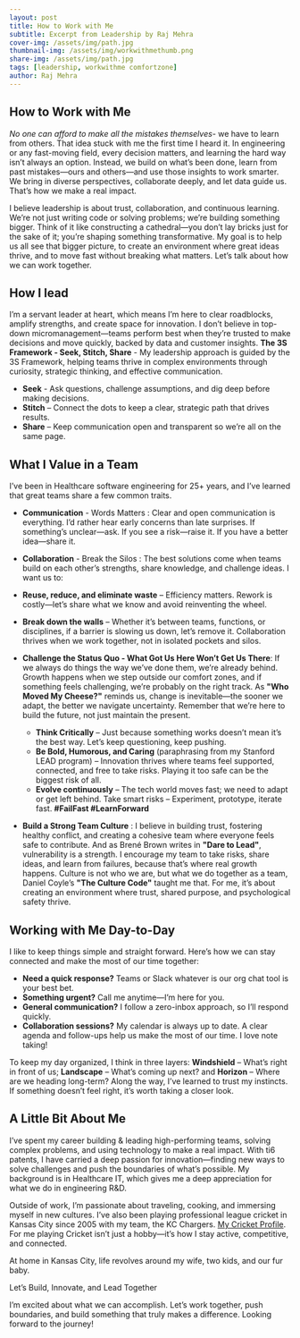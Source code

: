 ```yaml
---
layout: post
title: How to Work with Me
subtitle: Excerpt from Leadership by Raj Mehra
cover-img: /assets/img/path.jpg
thumbnail-img: /assets/img/workwithmethumb.png
share-img: /assets/img/path.jpg
tags: [leadership, workwithme comfortzone]
author: Raj Mehra
---
```


## How to Work with Me
*No one can afford to make all the mistakes themselves*- we have to learn from others. That idea stuck with me the first time I heard it. In engineering or any fast-moving field, every decision matters, and learning the hard way isn’t always an option. Instead, we build on what’s been done, learn from past mistakes—ours and others—and use those insights to work smarter. We bring in diverse perspectives, collaborate deeply, and let data guide us. That’s how we make a real impact.

I believe leadership is about trust, collaboration, and continuous learning. We’re not just writing code or solving
problems; we’re building something bigger. Think of it like constructing a cathedral—you don’t lay bricks just for the sake of it; you’re shaping something transformative. My goal is to help us all see that bigger picture, to create an environment where great ideas thrive, and to move fast without breaking what matters.
Let’s talk about how we can work together.

## How I lead
I’m a servant leader at heart, which means I’m here to clear roadblocks, amplify strengths, and create space for innovation. I don’t believe in top-down micromanagement—teams perform best when they’re trusted to make decisions and move quickly, backed by data and customer insights.
**The 3S Framework - Seek, Stitch, Share** - My leadership approach is guided by the 3S Framework, helping teams
thrive in complex environments through curiosity, strategic thinking, and effective communication.
* **Seek** - Ask questions, challenge assumptions, and dig deep before making decisions.
* **Stitch** – Connect the dots to keep a clear, strategic path that drives results.
* **Share**  – Keep communication open and transparent so we’re all on the same page.

## What I Value in a Team
I’ve been in Healthcare software engineering for 25+ years, and I’ve learned that great teams share a few common traits.
* **Communication** - Words Matters : Clear and open communication is everything. I’d rather hear early concerns than late surprises. If something’s unclear—ask. If you see a risk—raise it. If you have a better idea—share it.
* **Collaboration** - Break the Silos : The best solutions come when teams build on each other’s strengths, share knowledge, and challenge ideas. I want us to:
* **Reuse, reduce, and eliminate waste** – Efficiency matters. Rework is costly—let’s share what we know and avoid reinventing the wheel.
* **Break down the walls** – Whether it’s between teams, functions, or disciplines, if a barrier is slowing us down, let’s remove it. Collaboration thrives when we work together, not in isolated pockets and silos.
 * **Challenge the Status Quo - What Got Us Here Won’t Get Us There**: If we always do things the way we’ve done them, we’re already behind. Growth happens when we step outside our comfort zones, and if something feels challenging, we’re probably on the right track. As **"Who Moved My Cheese?"** reminds us, change is inevitable—the sooner we adapt, the better we navigate uncertainty. Remember that we’re here to build the future, not just maintain the present.

   * **Think Critically** – Just because something works doesn’t mean it’s the best way. Let’s keep questioning, keep pushing.
   * **Be Bold, Humorous, and Caring** (paraphrasing from my Stanford LEAD program) – Innovation thrives where teams feel supported, connected, and free to take risks. Playing it too safe can be the biggest risk of all.
   * **Evolve continuously** – The tech world moves fast; we need to adapt or get left behind. Take smart risks – Experiment, prototype, iterate fast. 
   **#FailFast #LearnForward**
 * **Build a Strong Team Culture**  : I believe in building trust, fostering healthy conflict, and creating a cohesive
team where everyone feels safe to contribute. And as Brené Brown writes in **"Dare to Lead"**, vulnerability is a strength. I encourage my team to take risks, share ideas, and learn from failures, because that’s where real growth happens. Culture is not who we are, but what we do together as a team, Daniel Coyle’s **"The Culture Code"** taught me that. For me, it’s about creating an environment where trust, shared purpose, and psychological safety thrive.

## Working with Me Day-to-Day
I like to keep things simple and straight forward. Here’s how we can stay connected and make the most of our time together:
* **Need a quick response?** Teams or Slack whatever is our org chat tool is your best bet.
* **Something urgent?** Call me anytime—I’m here for you.
* **General communication?** I follow a zero-inbox approach, so I’ll respond quickly.
* **Collaboration sessions?** My calendar is always up to date. A clear agenda and follow-ups help us make the most of our time. I love note taking!

To keep my day organized, I think in three layers: **Windshield** – What’s right in front of us; **Landscape** – What’s coming up next? and **Horizon** – Where are we heading long-term? Along the way, I’ve learned to trust my instincts.
If something doesn’t feel right, it’s worth taking a closer look.

## A Little Bit About Me
I’ve spent my career building & leading high-performing teams, solving complex problems, and using technology to make a real impact. With ti6 patents, I have carried a deep passion for innovation—finding new ways to solve challenges and push the boundaries of what’s possible. My background is in Healthcare IT, which gives me a deep appreciation for what we do in engineering R&D.

Outside of work, I’m passionate about traveling, cooking, and immersing myself in new cultures. I’ve also been playing professional league cricket in Kansas City since 2005 with my team, the KC Chargers. [My Cricket Profile](https://cricclubs.com/mwcl/viewPlayer.do?playerId=479130&clubId=93).
For me playing Cricket isn’t just a hobby—it’s how I stay active, competitive, and connected.

At home in Kansas City, life revolves around my wife, two kids, and our fur baby. 

Let’s Build, Innovate, and Lead Together

I’m excited about what we can accomplish. Let’s work together, push boundaries, and build something that truly makes a difference. Looking forward to the journey!